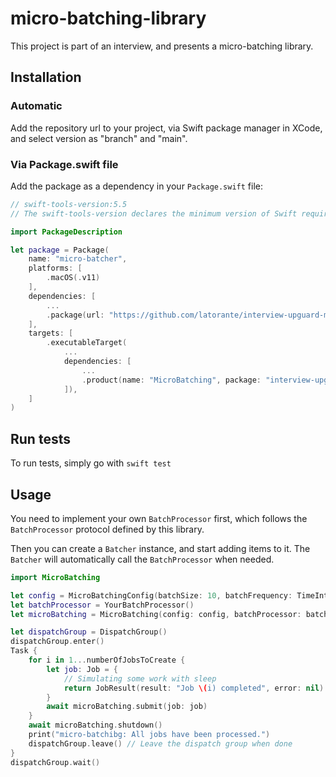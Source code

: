 # micro-batching-library

This project is part of an interview, and presents a micro-batching library. 

## Installation


### Automatic

Add the repository url to your project, via Swift package manager in XCode, and select version as "branch" and "main".

### Via  Package.swift file

Add the package as a dependency in your `Package.swift` file:

```swift
// swift-tools-version:5.5
// The swift-tools-version declares the minimum version of Swift required to build this package.

import PackageDescription

let package = Package(
    name: "micro-batcher",
    platforms: [
        .macOS(.v11)
    ],
    dependencies: [
        ...
        .package(url: "https://github.com/latorante/interview-upguard-micro-batching-library", .branch("main"))
    ],
    targets: [
        .executableTarget(
            ...
            dependencies: [
                ...
                .product(name: "MicroBatching", package: "interview-upguard-micro-batching-library")
            ]),
    ]
)
```

## Run tests

To run tests, simply go  with `swift test`

## Usage

You need to implement your own `BatchProcessor` first, which follows the `BatchProcessor` protocol defined by this library.

Then you can create a `Batcher` instance, and start adding items to it. The `Batcher` will automatically call the `BatchProcessor` when needed.

```swift
import MicroBatching

let config = MicroBatchingConfig(batchSize: 10, batchFrequency: TimeInterval(1))
let batchProcessor = YourBatchProcessor()
let microBatching = MicroBatching(config: config, batchProcessor: batchProcessor)

let dispatchGroup = DispatchGroup()
dispatchGroup.enter()
Task {
    for i in 1...numberOfJobsToCreate {
        let job: Job = {
            // Simulating some work with sleep
            return JobResult(result: "Job \(i) completed", error: nil) // Return a result
        }
        await microBatching.submit(job: job) 
    }
    await microBatching.shutdown()
    print("micro-batchibg: All jobs have been processed.")
    dispatchGroup.leave() // Leave the dispatch group when done
}
dispatchGroup.wait()

```
